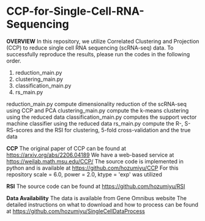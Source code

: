 # CCP-for-Single-Cell-RNA-Sequencing

**OVERVIEW**
In this repository, we utilize Correlated Clustering and Projection (CCP) to reduce single cell RNA sequencing (scRNA-seq) data.
To successfully reproduce the results, please run the codes in the following order.
1) reduction_main.py
2) clustering_main.py
3) classification_main.py
4) rs_main.py

reduction_main.py compute dimensionality reduction of the scRNA-seq using CCP and PCA
clustering_main.py compute the k-means clustering using the reduced data
classification_main.py computes the support vector machine classifier using the reduced data
rs_main.py compute the R-, S- RS-scores and the RSI for clustering, 5-fold cross-validation and the true data

**CCP**
The original paper of CCP can be found at https://arxiv.org/abs/2206.04189
We have a web-based service at https://weilab.math.msu.edu/CCP/
The source code is implemented in python and is available at https://github.com/hozumiyu/CCP
For this repository scale = 6.0, power = 2.0, ktype = 'exp' was utilized

**RSI**
The source code can be found at https://github.com/hozumiyu/RSI

**Data Availability**
The data is available from Gene Omnibus website
The detailed instructions on what to download and how to process can be found at https://github.com/hozumiyu/SingleCellDataProcess

